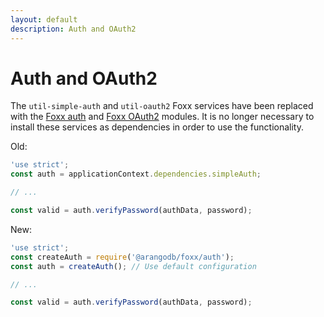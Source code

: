 ```yaml
---
layout: default
description: Auth and OAuth2
---
```

Auth and OAuth2
===============

The `util-simple-auth` and `util-oauth2` Foxx services have been replaced with the [Foxx auth](foxx-auth.html) and [Foxx OAuth2](foxx-oauth2.html) modules. It is no longer necessary to install these services as dependencies in order to use the functionality.

Old:

```js
'use strict';
const auth = applicationContext.dependencies.simpleAuth;

// ...

const valid = auth.verifyPassword(authData, password);
```

New:

```js
'use strict';
const createAuth = require('@arangodb/foxx/auth');
const auth = createAuth(); // Use default configuration

// ...

const valid = auth.verifyPassword(authData, password);
```
